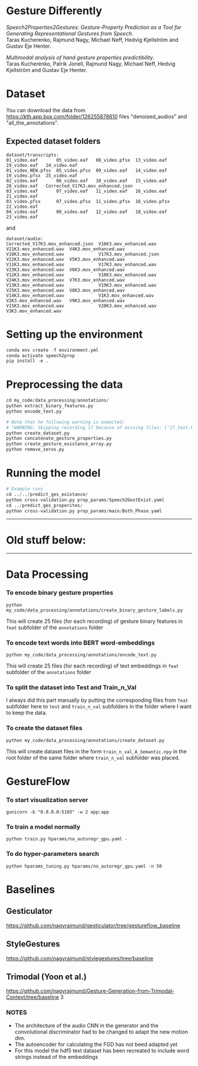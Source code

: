 # Gesture Differently
*Speech2Properties2Gestures: Gesture-Property Prediction as a Tool for Generating Representational Gestures from Speech*.   
Taras Kucherenko, Rajmund Nagy, Michael Neff, Hedvig Kjellström and Gustav Eje Henter.

*Multimodal analysis of hand gesture properties predictibility*.    
Taras Kucherenko, Patrik Jonell, Rajmund Nagy, Michael Neff, Hedvig Kjellström and Gustav Eje Henter.

# Dataset

You can download the data from https://kth.app.box.com/folder/126255878610 files "denoised_audios" and "all_the_annotations".

## Expected dataset folders
```
dataset/transcripts:
01_video.eaf       05_video.eaf   08_video.pfsx  13_video.eaf   19_video.eaf   24_video.eaf
01_video_NEW.pfsx  05_video.pfsx  09_video.eaf   14_video.eaf   19_video.pfsx  25_video.eaf
02_video.eaf       06_video.eaf   10_video.eaf   15_video.eaf   20_video.eaf   Corrected_V17K3.mov_enhanced.json
03_video.eaf       07_video.eaf   11_video.eaf   16_video.eaf   21_video.eaf
03_video.pfsx      07_video.pfsx  11_video.pfsx  16_video.pfsx  22_video.eaf
04_video.eaf       08_video.eaf   12_video.eaf   18_video.eaf   23_video.eaf
```
and
```
dataset/audio:
Corrected_V17K3.mov_enhanced.json  V16K3.mov_enhanced.wav   V21K3.mov_enhanced.wav  V4K3.mov_enhanced.wav
V10K3.mov_enhanced.wav             V17K3.mov_enhanced.json  V22K3.mov_enhanced.wav  V5K3.mov_enhanced.wav
V11K3.mov_enhanced.wav             V17K3.mov_enhanced.wav   V23K3.mov_enhanced.wav  V6K3.mov_enhanced.wav
V12K3.mov_enhanced.wav             V18K3.mov_enhanced.wav   V24K3.mov_enhanced.wav  V7K3.mov_enhanced.wav
V13K3.mov_enhanced.wav             V19K3.mov_enhanced.wav   V25K3.mov_enhanced.wav  V8K3.mov_enhanced.wav
V14K3.mov_enhanced.wav             V1K3.mov_enhanced.wav    V2K3.mov_enhanced.wav   V9K3.mov_enhanced.wav
V15K3.mov_enhanced.wav             V20K3.mov_enhanced.wav   V3K3.mov_enhanced.wav
```


# Setting up the environment
```python
conda env create -f environment.yml
conda activate speech2prop
pip install -e .
```

# Preprocessing the data
```python
cd my_code/data_processing/annotations/
python extract_binary_features.py  
python encode_text.py

# Note that he following warning is expected:
# "WARNING: Skipping recording 17 because of missing files: ['17_text.hdf5', '17_feat.hdf5']"
python create_dataset.py
python concatenate_gesture_properties.py 
python create_gesture_existance_array.py 
python remove_zeros.py
```

# Running the model
```python
# Example runs
cd ../../predict_ges_existance/
python cross-validation.py prop_params/Speech2GestExist.yaml 
cd ../predict_ges_properites/
python cross-validation.py prop_params/main/Both_Phase.yaml 
```
_______________________________
# Old stuff below:
_______________________________
# Data Processing
### To encode binary gesture properties
```
python my_code/data_processing/annotations/create_binary_gesture_labels.py
```
This will create 25 files (for each recording) of gesture binary features in `feat` subfolder of the `annotations` folder

### To encode text words into BERT word-embeddings
```
python my_code/data_processing/annotations/encode_text.py
```
This will create 25 files (for each recording) of text embeddings in `feat` subfolder of the `annotations` folder

### To split the dataset into Test and Train_n_Val
I always did this part manually by putting the corresponding files from `feat` subfolder here to `test` and `train_n_val` subfolders in the folder where I want to keep the data.

### To create the dataset files
```
python my_code/data_processing/annotations/create_dataset.py
```
This will create dataset files in the form `train_n_val_A_Semantic.npy` in the root folder of the same folder where `train_n_val` subfolder was placed.


# GestureFlow

### To start visualization server
```
gunicorn -b "0.0.0.0:5103" -w 2 app:app
```

### To train a model normally
```
python train.py hparams/no_autoregr_gpu.yaml -
```


### To do hyper-parameters search
```
python hparams_tuning.py hparams/no_autoregr_gpu.yaml -n 50
```

# Baselines

## Gesticulator 

https://github.com/nagyrajmund/gesticulator/tree/gestureflow_baseline

## StyleGestures

https://github.com/nagyrajmund/stylegestures/tree/baseline

## Trimodal (Yoon et al.)

https://github.com/nagyrajmund/Gesture-Generation-from-Trimodal-Context/tree/baseline
3
### NOTES
- The architecture of the audio CNN in the generator and the convolutional discriminator had to be changed to adapt the new motion dim.
- The autoencoder for calculating the FGD has not beed adapted yet
- For this model the hdf5 text dataset has been recreated to include word strings instead of the embeddings
